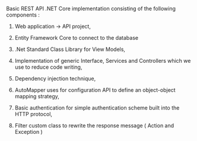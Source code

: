 Basic REST API .NET Core implementation consisting of the following components :

1. Web application -> API project,

2. Entity Framework Core to connect to the database 

3. .Net Standard Class Library for View Models,

4. Implementation of generic Interface, Services and Controllers which we use to reduce code writing,

5. Dependency injection technique, 

6. AutoMapper uses for configuration API to define an object-object mapping strategy,

7. Basic authentication for simple authentication scheme built into the HTTP protocol,

8. Filter custom class to rewrite the response message ( Action and Exception )


